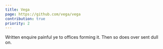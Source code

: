 ```yaml
---
title: Vega
page: https://github.com/vega/vega
contribution: true
priority: 2
---
```

Written enquire painful ye to offices forming it. Then so does over sent dull on.